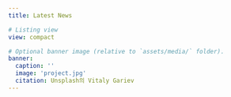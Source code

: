 ```yaml
---
title: Latest News

# Listing view
view: compact

# Optional banner image (relative to `assets/media/` folder).
banner:
  caption: ''
  image: 'project.jpg'
  citation: Unsplash의 Vitaly Gariev
---
```

